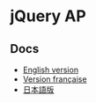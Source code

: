 # jQuery AP

## Docs

* [English version](https://get.phutu.red/blog/webdev/jquery-ap/core.html)
* [Version française](https://get.phutu.red/fr/journal/webdev/jquery-ap/core.html)
* [日本語版](https://get.phutu.red/ja/blog/webdev/jquery-ap/core.html)
